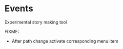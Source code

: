 Events
======

Experimental story making tool

FIXME:
  * After path change activate corresponding menu item
